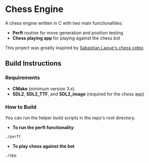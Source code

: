 # Chess Engine

A chess engine written in C with two main functionalities:  
- **Perft** routine for move generation and position testing  
- **Chess playing app** for playing against the chess bot
  
This project was greatly inspired by [Sabastian Lague's chess video](https://www.youtube.com/watch?v=U4ogK0MIzqk)

## Build Instructions

### Requirements
- **CMake** (minimum version 3.x)  
- **SDL2**, **SDL2_TTF**, and **SDL2_image** (required for the chess app)

### How to Build
You can run the helper build scripts in the repo's root directory. 

- **To run the perft functionality**:
```bash
./perft 
```  

- **To play chess against the bot**
```bash
./app
``` 
